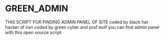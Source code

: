 # GREEN_ADMIN
THIS SCRIPT FOR FINDING ADMIN PANEL OF SITE 
coded by black hat hacker of iran
coded by green cyber and prof.wolf
you can find admin panel with this open source script
